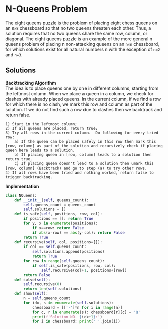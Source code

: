 # N-Queens Problem
The eight queens puzzle is the problem of placing eight chess queens on an `8×8` chessboard so that no two queens threaten each other. Thus, a solution requires that no two queens share the same row, column, or diagonal. The eight queens puzzle is an example of the more general n queens problem of placing n non-attacking queens on an `n×n` chessboard, for which solutions exist for all natural numbers n with the exception of `n=2` and `n=3`.

## Solutions
**Backtracking Algorithm** <br>
The idea is to place queens one by one in different columns, starting from the leftmost column. When we place a queen in a column, we check for clashes with already placed queens. In the current column, if we find a row for which there is no clash, we mark this row and column as part of the solution. If we do not find such a row due to clashes then we backtrack and return false.

```
1) Start in the leftmost column;
2) If all queens are placed, return true;
3) Try all rows in the current column.  Do following for every tried row:
    a) If the queen can be placed safely in this row then mark this [row, column] as part of the solution and recursively check if placing queen here leads to a solution.
    b) If placing queen in [row, column] leads to a solution then return true.
    c) If placing queen doesn't lead to a solution then umark this [row, column] (Backtrack) and go to step (a) to try other rows.
4) If all rows have been tried and nothing worked, return false to trigger backtracking.
```

**Implementation** <br>
```python
class NQueens:
    def __init__(self, queens_count):
        self.queens_count = queens_count
        self.solutions = []
    def is_safe(self, positions, row, col):
        if positions == []: return True
        for y, x in enumerate(positions):
            if x==row: return False
            if abs(x-row) == abs(y-col): return False
        return True
    def recursive(self, col, positions=[]):
        if col == self.queens_count: 
            self.solutions.append(positions)
            return True
        for row in range(self.queens_count):
            if self.is_safe(positions, row, col):
                self.recursive(col+1, positions+[row])
        return False
    def solve(self):
        self.recursive(0)
        return len(self.solutions)
    def show(self):
        n = self.queens_count
        for idx, s in enumerate(self.solutions):
            chessboard = [['·']*n for i in range(n)]
            for c, r in enumerate(s): chessboard[r][c] = 'Q'
            print(f'Solution NO. {idx+1}:')
            for i in chessboard: print(' '.join(i))
```